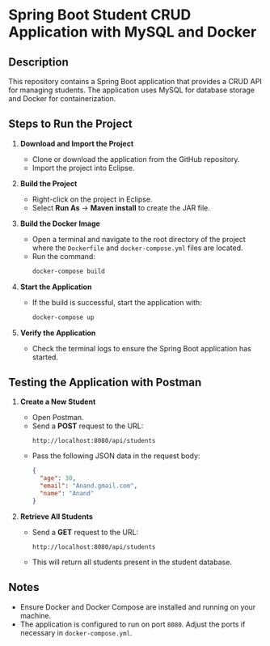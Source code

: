 # Spring Boot Student CRUD Application with MySQL and Docker

## Description
This repository contains a Spring Boot application that provides a CRUD API for managing students. The application uses MySQL for database storage and Docker for containerization.

## Steps to Run the Project

1. **Download and Import the Project**
   - Clone or download the application from the GitHub repository.
   - Import the project into Eclipse.

2. **Build the Project**
   - Right-click on the project in Eclipse.
   - Select **Run As** → **Maven install** to create the JAR file.

3. **Build the Docker Image**
   - Open a terminal and navigate to the root directory of the project where the `Dockerfile` and `docker-compose.yml` files are located.
   - Run the command:  
     ```bash
     docker-compose build
     ```

4. **Start the Application**
   - If the build is successful, start the application with:  
     ```bash
     docker-compose up
     ```

5. **Verify the Application**
   - Check the terminal logs to ensure the Spring Boot application has started.

## Testing the Application with Postman

1. **Create a New Student**
   - Open Postman.
   - Send a **POST** request to the URL:
     ```
     http://localhost:8080/api/students
     ```
   - Pass the following JSON data in the request body:
     ```json
     {
       "age": 30,
       "email": "Anand.gmail.com",
       "name": "Anand"
     }
     ```

2. **Retrieve All Students**
   - Send a **GET** request to the URL:
     ```
     http://localhost:8080/api/students
     ```
   - This will return all students present in the student database.

## Notes

- Ensure Docker and Docker Compose are installed and running on your machine.
- The application is configured to run on port `8080`. Adjust the ports if necessary in `docker-compose.yml`.
